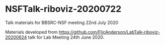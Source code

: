 # NSFTalk-riboviz-20200722
Talk materials for BBSRC-NSF meeting 22nd July 2020

Materials developed from https://github.com/FlicAnderson/LabTalk-riboviz-20200624 talk for Lab Meeting 24th June 2020.
